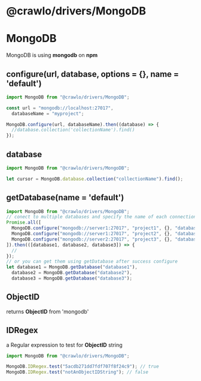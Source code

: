 # @crawlo/drivers/MongoDB

# MongoDB

MongoDB is using **mongodb** on **npm**

## configure(url, database, options = {}, name = 'default')

```js
import MongoDB from "@crawlo/drivers/MongoDB";

const url = "mongodb://localhost:27017",
  databaseName = "myproject";

MongoDB.configure(url, databaseName).then((database) => {
  //database.collection('collectionName').find()
});
```

## database

```js
import MongoDB from "@crawlo/drivers/MongoDB";

let cursor = MongoDB.database.collection("collectionName").find();
```

## getDatabase(name = 'default')

```js
import MongoDB from "@crawlo/drivers/MongoDB";
// conect to multiple databases and specify the name of each connection after config (database1, database2, database3)
Promise.all([
  MongoDB.configure("mongodb://server1:27017", "project1", {}, "database1"),
  MongoDB.configure("mongodb://server1:27017", "project2", {}, "database2"),
  MongoDB.configure("mongodb://server2:27017", "project3", {}, "database3"),
]).then(([database1, database2, database3]) => {
  //
});
// or you can get them using getDatabase after success configure
let database1 = MongoDB.getDatabase("database1"),
  database2 = MongoDB.getDatabase("database2"),
  database3 = MongoDB.getDatabase("database3");
```

## ObjectID

returns **ObjectID** from 'mongodb'

## IDRegex

a Regular expression to test for **ObjectID** string

```js
import MongoDB from "@crawlo/drivers/MongoDB";

MongoDB.IDRegex.test("5acdb271dd7fdf707f8f24c9"); // true
MongoDB.IDRegex.test("notAnObjectIDString"); // false
```

